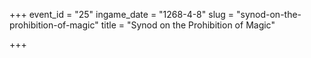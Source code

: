 +++
event_id = "25"
ingame_date = "1268-4-8"
slug = "synod-on-the-prohibition-of-magic"
title = "Synod on the Prohibition of Magic"

+++



